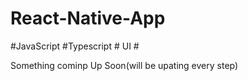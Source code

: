 # React-Native-App
#JavaScript #Typescript # UI #

Something cominp Up Soon(will be upating every step)
